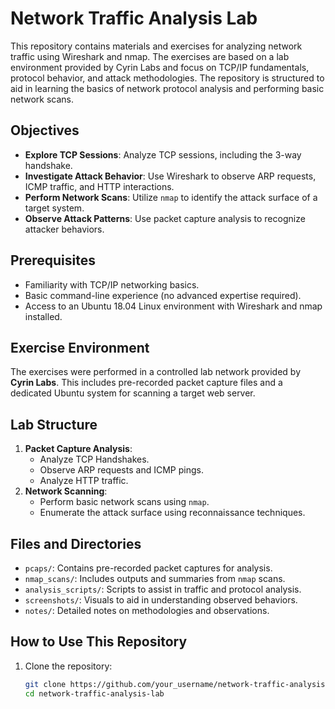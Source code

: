 # Network Traffic Analysis Lab

This repository contains materials and exercises for analyzing network traffic using Wireshark and nmap. The exercises are based on a lab environment provided by Cyrin Labs and focus on TCP/IP fundamentals, protocol behavior, and attack methodologies. The repository is structured to aid in learning the basics of network protocol analysis and performing basic network scans.

## Objectives
- **Explore TCP Sessions**: Analyze TCP sessions, including the 3-way handshake.
- **Investigate Attack Behavior**: Use Wireshark to observe ARP requests, ICMP traffic, and HTTP interactions.
- **Perform Network Scans**: Utilize `nmap` to identify the attack surface of a target system.
- **Observe Attack Patterns**: Use packet capture analysis to recognize attacker behaviors.

## Prerequisites
- Familiarity with TCP/IP networking basics.
- Basic command-line experience (no advanced expertise required).
- Access to an Ubuntu 18.04 Linux environment with Wireshark and nmap installed.

## Exercise Environment
The exercises were performed in a controlled lab network provided by **Cyrin Labs**. This includes pre-recorded packet capture files and a dedicated Ubuntu system for scanning a target web server.

## Lab Structure
1. **Packet Capture Analysis**:
   - Analyze TCP Handshakes.
   - Observe ARP requests and ICMP pings.
   - Analyze HTTP traffic.
2. **Network Scanning**:
   - Perform basic network scans using `nmap`.
   - Enumerate the attack surface using reconnaissance techniques.

## Files and Directories
- `pcaps/`: Contains pre-recorded packet captures for analysis.
- `nmap_scans/`: Includes outputs and summaries from `nmap` scans.
- `analysis_scripts/`: Scripts to assist in traffic and protocol analysis.
- `screenshots/`: Visuals to aid in understanding observed behaviors.
- `notes/`: Detailed notes on methodologies and observations.

## How to Use This Repository
1. Clone the repository:  
   ```bash
   git clone https://github.com/your_username/network-traffic-analysis-lab.git
   cd network-traffic-analysis-lab
